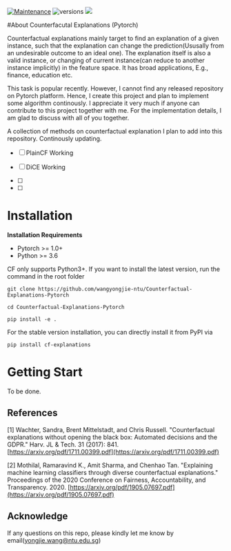 [![Maintenance](https://img.shields.io/badge/Maintained%3F-YES-green.svg)](https://github.com/wangyongjie-ntu/Awesome-explainable-AI/graphs/commit-activity)
![versions](https://img.shields.io/pypi/pyversions/pybadges.svg)
![](https://img.shields.io/badge/PyTorch%20-%23EE4C2C.svg)

#About Counterfacutal Explanations (Pytorch)

Counterfactual explanations mainly target to find an explanation of a given instance, such that the explanation can change the prediction(Ususally from an undesirable outcome to an ideal one). The explanation itself is also a valid instance, or changing of current instance(can reduce to another instance implicitly) in the feature space. It has broad applications, E.g., finance, education etc.

This task is popular recently. However, I cannot find any released repository on Pytorch platform. Hence, I create this project and plan to implement some algorithm continously. 
I appreciate it very much if anyone can contribute to this project together with me.  For the implementation details, I am glad to discuss with all of you together.

A collection of methods on counterfactual explanation I plan to add into this repository. Continously updating.

- [ ] PlainCF Working

- [ ] DiCE Working

- [ ] 

- [ ]

# Installation

**Installation Requirements**
- Pytorch >= 1.0+
- Python >= 3.6

CF only supports Python3+. If you want to install the latest version, run the command in the root folder
```
git clone https://github.com/wangyongjie-ntu/Counterfactual-Explanations-Pytorch

cd Counterfactual-Explanations-Pytorch

pip install -e .
```

For the stable version installation, you can directly install it from PyPI via

```
pip install cf-explanations
```


# Getting Start

To be done.

## References

[1] Wachter, Sandra, Brent Mittelstadt, and Chris Russell. "Counterfactual explanations without opening the black box: Automated decisions and the GDPR." Harv. JL & Tech. 31 (2017): 841. [https://arxiv.org/pdf/1711.00399.pdf](https://arxiv.org/pdf/1711.00399.pdf)

[2] Mothilal, Ramaravind K., Amit Sharma, and Chenhao Tan. "Explaining machine learning classifiers through diverse counterfactual explanations." Proceedings of the 2020 Conference on Fairness, Accountability, and Transparency. 2020.
[https://arxiv.org/pdf/1905.07697.pdf](https://arxiv.org/pdf/1905.07697.pdf)

## Acknowledge

If any questions on this repo, please kindly let me know by email(yongjie.wang@ntu.edu.sg)

